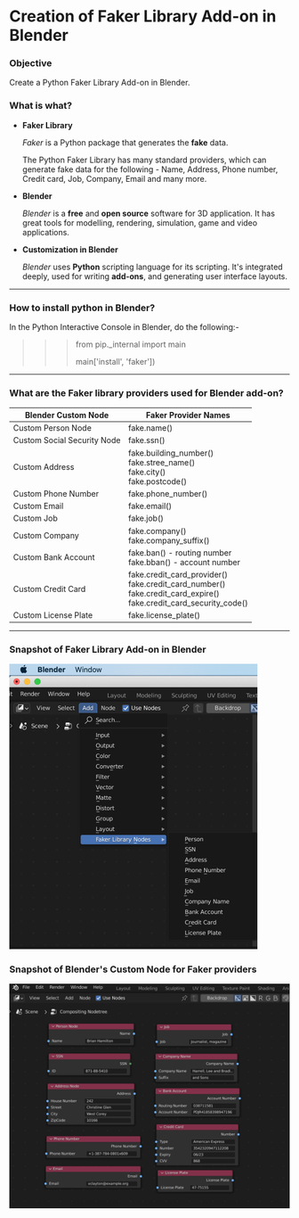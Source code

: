 # Creation of Faker Library Add-on in Blender


### Objective

Create a Python Faker Library Add-on in Blender. 



### What is what?

* **Faker Library**

  *Faker* is a Python package that generates the **fake** data.

  The Python Faker Library has many standard providers, which can generate fake data for the following - Name, Address, Phone number, Credit card, Job, Company, Email and many more.

* **Blender**

  *Blender* is a **free** and **open source** software for 3D application. It has great tools for modelling, rendering, simulation, game and video applications.

* **Customization in Blender**

  *Blender* uses **Python** scripting language for its scripting. It's integrated deeply, used for writing **add-ons**, and generating user interface layouts.

  

---

### How to install python in Blender?

In the Python Interactive Console in Blender, do the following:-

> > > from pip._internal import main
> > >
> > > main['install', 'faker'])

---

### What are the Faker library providers used for Blender add-on?

| Blender Custom Node         | Faker Provider Names                                         |
| --------------------------- | ------------------------------------------------------------ |
| Custom Person Node          | fake.name()                                                  |
| Custom Social Security Node | fake.ssn()                                                   |
| Custom Address              | fake.building_number()<br />fake.stree_name()<br />fake.city()<br />fake.postcode() |
| Custom Phone Number         | fake.phone_number()                                          |
| Custom Email                | fake.email()                                                 |
| Custom Job                  | fake.job()                                                   |
| Custom Company              | fake.company()<br />fake.company_suffix()                    |
| Custom Bank Account         | fake.ban() - routing number<br />fake.bban() - account number |
| Custom Credit Card          | fake.credit_card_provider()<br />fake.credit_card_number()<br />fake.credit_card_expire()<br />fake.credit_card_security_code() |
| Custom License Plate        | fake.license_plate()                                         |



---

### Snapshot of Faker Library Add-on in Blender

<img src="./images/BlenderMenu.png" alt="BlenderMenu" style="zoom:50%;" />



### Snapshot of Blender's Custom Node for Faker providers

<img src="./images/BlenderCustNodeAll.png" alt="BlenderCustNode1" style="zoom:100%;" />



